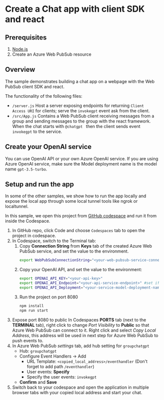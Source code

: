 # Create a Chat app with client SDK and react

## Prerequisites

1. [Node.js](https://nodejs.org)
2. Create an Azure Web PubSub resource

## Overview
The sample demonstrates building a chat app on a webpage with the Web PubSub client SDK and react.

The functionality of the following files:

* `/server.js` Host a server exposing endpoints for returning `Client Access URI` for clients; serve the `invokegpt` event ask from the client.
* `/src/App.js` Contains a Web PubSub client receiving messages from a group and sending messages to the group with the react framework. When the chat starts with `@chatgpt ` then the client sends event `invokegpt` to the service.

## Create your OpenAI service
You can use OpenAI API or your own Azure OpenAI service. If you are using Azure OpenAI service, make sure the Model deployment name is the model name `gpt-3.5-turbo`.

## Setup and run the app
In some of the other samples, we show how to run the app locally and expose the local app through some local tunnel tools like ngrok or localtunnel.

In this sample, we open this project from [GitHub codespace](https://github.com/features/codespaces) and run it from inside the Codespace.

1. In GitHub repo, click Code and choose `Codespaces` tab to open the project in codespace.
2. In Codespace, switch to the Terminal tab:
    1. Copy **Connection String** from **Keys** tab of the created Azure Web PubSub service, and set the value to the environment.
        ```bash
        export WebPubSubConnectionString="<your-web-pubsub-service-connection-string>"
        ```
    2. Copy your OpenAI API, and set the value to the environment:
        ```bash
        export OPENAI_API_KEY="<your-api-key>"
        export OPENAI_API_Endpoint="<your-api-service-endpoint>" #set if you are using Azure OpenAI
        export OPENAI_API_Deployment="<your-service-model-deployment-name>" #set if you are using Azure OpenAI
        ```
    3. Run the project on port 8080
        ```bash
        npm install
        npm run start
        ```
3. Expose port 8080 to public
    In Codespaces **PORTS** tab (next to the **TERMINAL** tab), right click to change *Port Visibility* to **Public** so that Azure Web PubSub can connect to it. Right click and select *Copy Local Address*, this address will be used in next step for Azure Web PubSub to push events to.
4. In Azure Web PubSub *settings* tab, add hub setting for `groupchatgpt`
    * Hub: `groupchatgpt`
    * Configure Event Handlers -> Add
        * URL Template:  `<copied_local_address>/eventhandler` (Don't forget to add path `/eventhandler`)
        * User events: **Specify**
        * Specify the user events: `invokegpt`
    * **Confirm** and **Save**
5. Switch back to your codespace and open the application in multiple browser tabs with your copied local address and start your chat.